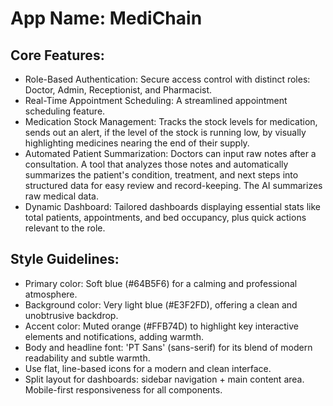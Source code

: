# **App Name**: MediChain

## Core Features:

- Role-Based Authentication: Secure access control with distinct roles: Doctor, Admin, Receptionist, and Pharmacist.
- Real-Time Appointment Scheduling: A streamlined appointment scheduling feature.
- Medication Stock Management: Tracks the stock levels for medication, sends out an alert, if the level of the stock is running low, by visually highlighting medicines nearing the end of their supply.
- Automated Patient Summarization: Doctors can input raw notes after a consultation. A tool that analyzes those notes and automatically summarizes the patient's condition, treatment, and next steps into structured data for easy review and record-keeping. The AI summarizes raw medical data.
- Dynamic Dashboard: Tailored dashboards displaying essential stats like total patients, appointments, and bed occupancy, plus quick actions relevant to the role.

## Style Guidelines:

- Primary color: Soft blue (#64B5F6) for a calming and professional atmosphere.
- Background color: Very light blue (#E3F2FD), offering a clean and unobtrusive backdrop.
- Accent color: Muted orange (#FFB74D) to highlight key interactive elements and notifications, adding warmth.
- Body and headline font: 'PT Sans' (sans-serif) for its blend of modern readability and subtle warmth.
- Use flat, line-based icons for a modern and clean interface.
- Split layout for dashboards: sidebar navigation + main content area. Mobile-first responsiveness for all components.